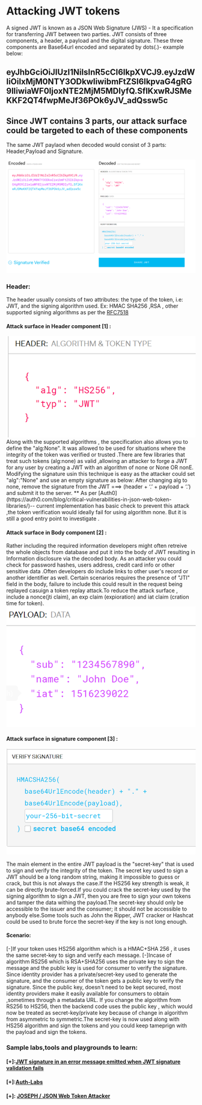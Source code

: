 # Attacking JWT tokens 

A signed JWT is known as a JSON Web Signature (JWS) - It a specification for transferring JWT between two parties.
JWT consists of three components, a header, a payload and the digital signature. These three components are Base64url encoded and separated by dots(.)- example below:
## eyJhbGciOiJIUzI1NiIsInR5cCI6IkpXVCJ9.eyJzdWIiOiIxMjM0NTY3ODkwIiwibmFtZSI6IkpvaG4gRG9lIiwiaWF0IjoxNTE2MjM5MDIyfQ.SflKxwRJSMeKKF2QT4fwpMeJf36POk6yJV_adQssw5c 
## Since JWT contains  3 parts, our attack surface could be targeted to each of these components

The same JWT paylaod  when decoded would consist of 3 parts: Header,Payload and Signature.

<img src="jwt.io.PNG"/>

### Header:
 The header usually consists of two attributes: the type of the token, i.e: JWT, and the signing algorithm used. Ex: HMAC SHA256 ,RSA , other supported signing algorithms as per the [RFC7518](https://tools.ietf.org/html/rfc7518#section-3)
 

 
#### Attack surface in Header component [1] :
 <img src="header.PNG"/>
Along with the supported algorithms , the specification also allows you to define the "alg:None". It was allowed to be used for situations where the integrity of the token was verified or trusted .There are few libraries  that treat such tokens (alg:none) as valid ,allowing an attacker to forge a JWT for any user by creating a JWT with an algorithm of none or None OR nonE. Modifying the signature usin this technique is easy as the attacker could set "alg":"None" and use an empty signature as below:
After changing alg to none, remove the signature from the JWT ===> (header + ‘.’ + payload + ‘.’) and submit it to the server.
** As per [Auth0](https://auth0.com/blog/critical-vulnerabilities-in-json-web-token-libraries/)-- current implementation  has basic check to prevent this attack ,the token verification would ideally fail for using algorithm none. But it is still a good entry point to investigate .


  
#### Attack surface in Body component [2] :
Rather including the required information developers might often retreive the whole objects from database and put it into the body of JWT resulting in Information disclosure via  the decoded body. As an attacker you could check for password hashes, users address, credit card info or other sensitive data .Often developers do include links to other user's record or another identifier as well.
Certain scenarios requires the presence of  "JTI" field in the body, failure to include this could result in the request being replayed casuign a token replay attack.To reduce the attack surface , include a nonce(jti claim), an exp claim (expioration) and iat claim (cration time for token).
  <img src="body.PNG"/>

#### Attack surface in signature component [3] :
 <img src="signature.PNG"/>

The main element in the entire JWT payload is the "secret-key" that is used to sign and verify the integrity of the token.
The secret key used to sign a JWT should be a long random string, making it impossible to guess or crack, but this is not always the case.If the HS256 key strength is weak, it can be directly brute-forced.If you could crack the secret-key used by the signing algorithm to sign a JWT, then you are free to sign your own tokens and tamper the data withing the payload.The secret-key should only be accessible to the issuer and the consumer; it should not be accessible to anybody else.Some tools such as John the Ripper, JWT cracker or Hashcat could be used to brute force the secret-key if the key is not long enough.
#### Scenario:
[-]If your token uses HS256 algorithm which is a HMAC+SHA 256 , it uses the same secret-key to sign and verify each message.
[-]Incase of algorithm RS256 which is RSA+SHA256 uses the private key to sign the message and the public key is used for consumer to verify the signature.
Since identity provider has a private/secret-key used to generate the signature, and the consumer of the token gets a public key to verify the signature. Since the public key, doesn't need to be kept secured, most identity providers make it easily available for consumers to obtain ,sometimes through a metadata URL.
If you change the algorithm from RS256 to HS256, then the backend code uses the public key , which would now be treated as secret-key/private key because of change in algorithm from asymmetric to symmetric.The secret-key is now used along with HS256 algorithm and sign the tokens and you could keep tameprign with the payload and sign the tokens.

### Sample labs,tools and playgrounds to learn:
#### [+]:[JWT signature in an error message emitted when JWT signature validation fails](https://auth0.com/docs/security/cve-2019-7644)
#### [+]:[Auth-Labs](https://authlab.digi.ninja/JWT_Cracking)
#### [+]: [JOSEPH / JSON Web Token Attacker](https://github.com/portswigger/json-web-token-attacker)


